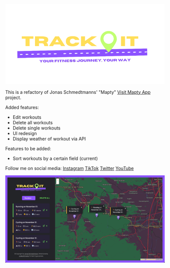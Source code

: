 ![Alt text](public/logo-removebg-preview.png?raw=true "Preview")


This is a refactory of Jonas Schmedtmanns' "Mapty" [Visit Mapty App](https://mapty.netlify.app/) project.

Added features:

- Edit workouts
- Delete all workouts
- Delete single workouts
- UI redesign
- Display weather of workout via API

Features to be added:

- Sort workouts by a certain field (current)

Follow me on social media:
[Instagram](https://www.instagram.com/codewithmarko)
[TikTok](https://www.tiktok.com/@codewithmarko)
[Twitter](https://www.twitter.com/codewithmarko)
[YouTube](https://www.youtube.com/@codewith_marko)


![Alt text](public/preview.jpg?raw=true "Preview")
